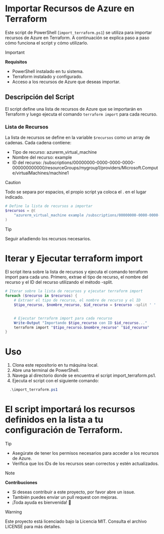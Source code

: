 
# Importar Recursos de Azure en Terraform

Este script de PowerShell (`import_terraform.ps1`) se utiliza para importar recursos de Azure en Terraform. A continuación se explica paso a paso cómo funciona el script y cómo utilizarlo.

> [!IMPORTANT]  
> **Requisitos**  
> - PowerShell instalado en tu sistema.  
> - Terraform instalado y configurado.  
> - Acceso a los recursos de Azure que deseas importar.  

## Descripción del Script

El script define una lista de recursos de Azure que se importarán en Terraform y luego ejecuta el comando `terraform import` para cada recurso.

### Lista de Recursos

La lista de recursos se define en la variable `$recursos` como un array de cadenas. Cada cadena contiene:
- Tipo de recurso: azurerm_virtual_machine
- Nombre del recurso: example
- ID del recurso: /subscriptions/00000000-0000-0000-0000-000000000000/resourceGroups/mygroup1/providers/Microsoft.Compute/virtualMachines/machine1

> [!CAUTION]
> Todo se separa por espacios, el propio script ya coloca el . en el lugar indicado.


```powershell
# Define la lista de recursos a importar
$recursos = @(
    "azurerm_virtual_machine example /subscriptions/00000000-0000-0000-0000-000000000000/resourceGroups/mygroup1/providers/Microsoft.Compute/virtualMachines/machine1",
)
```
> [!TIP]
> Seguir añadiendo los recursos necesarios.

# Iterar y Ejecutar terraform import
El script itera sobre la lista de recursos y ejecuta el comando terraform import para cada uno. Primero, extrae el tipo de recurso, el nombre del recurso y el ID del recurso utilizando el método -split.

```powershell
# Iterar sobre la lista de recursos y ejecutar terraform import
foreach ($recurso in $recursos) {
    # Extraer el tipo de recurso, el nombre de recurso y el ID
    $tipo_recurso, $nombre_recurso, $id_recurso = $recurso -split ' '

 
    # Ejecutar terraform import para cada recurso
    Write-Output "Importando $tipo_recurso con ID $id_recurso..."
    terraform import "$tipo_recurso.$nombre_recurso" "$id_recurso"
}
```
# Uso
1. Clona este repositorio en tu máquina local.
2. Abre una terminal de PowerShell.
3. Navega al directorio donde se encuentra el script import_terraform.ps1.
4. Ejecuta el script con el siguiente comando:
   
 ```powershell
   .\import_terraform.ps1
```
# El script importará los recursos definidos en la lista a tu configuración de Terraform.

> [!TIP]
> - Asegúrate de tener los permisos necesarios para acceder a los recursos de Azure.
> - Verifica que los IDs de los recursos sean correctos y estén actualizados.

> [!NOTE]  
> **Contribuciones**  
> - Si deseas contribuir a este proyecto, por favor abre un issue.  
> - También puedes enviar un pull request con mejoras.  
> - ¡Toda ayuda es bienvenida! 🚀

> [!WARNING]
Este proyecto está licenciado bajo la Licencia MIT. Consulta el archivo LICENSE para más detalles.
